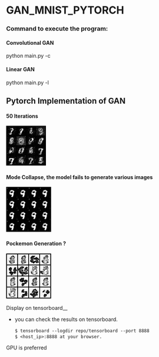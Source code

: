 # GAN_MNIST_PYTORCH


### Command to execute the program: 
#### Convolutional GAN
python main.py -c 
#### Linear GAN 
python main.py -l

## Pytorch Implementation of GAN 

#### 50 Iterations
![ggg ](assets/gif_gan_mnist_50_iterations.gif)


#### Mode Collapse, the model fails to generate various images
 ![ggg ](assets/mode_collapse.png)
 
#### Pockemon Generation ? 
![ggg ](assets/1st_gen_mnist_to_pokemon.png)

 
 Display on tensorboard__   
+ you can check the results on tensorboard.


  ~~~
  $ tensorboard --logdir repo/tensorboard --port 8888
  $ <host_ip>:8888 at your browser.
  ~~~
  
 GPU is preferred
